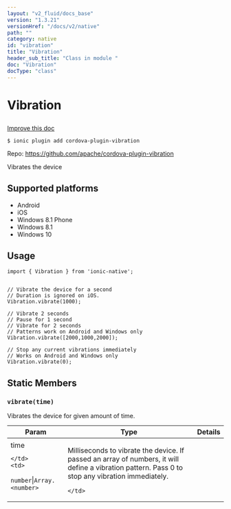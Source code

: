 ```yaml
---
layout: "v2_fluid/docs_base"
version: "1.3.21"
versionHref: "/docs/v2/native"
path: ""
category: native
id: "vibration"
title: "Vibration"
header_sub_title: "Class in module "
doc: "Vibration"
docType: "class"
---
```









<h1 class="api-title">

  
  Vibration
  

  

  

</h1>

<a class="improve-v2-docs" href="http://github.com/driftyco/ionic-native/edit/master/src/plugins/vibration.ts#L0">
  Improve this doc
</a>





<!-- decorators -->


<pre><code>$ ionic plugin add cordova-plugin-vibration</code></pre>
<p>Repo:
  <a href="https://github.com/apache/cordova-plugin-vibration">
    https://github.com/apache/cordova-plugin-vibration
  </a>
</p>

<!-- description -->

<p>Vibrates the device</p>


<!-- @platforms tag -->
<h2>Supported platforms</h2>

<ul>
  <li>Android</li>
  
  <li>iOS</li>
  
  <li>Windows 8.1 Phone</li>
  
  <li>Windows 8.1</li>
  
  <li>Windows 10</li>
  </ul>

<!-- @platforms tag end -->


<!-- @usage tag -->

<h2>Usage</h2>

<pre><code class="lang-typescript">import { Vibration } from &#39;ionic-native&#39;;


// Vibrate the device for a second
// Duration is ignored on iOS. 
Vibration.vibrate(1000);

// Vibrate 2 seconds
// Pause for 1 second
// Vibrate for 2 seconds
// Patterns work on Android and Windows only
Vibration.vibrate([2000,1000,2000]);

// Stop any current vibrations immediately
// Works on Android and Windows only
Vibration.vibrate(0);
</code></pre>




<!-- @property tags -->
<h2>Static Members</h2>
<div id="vibrate"></div>
<h3><code>vibrate(time)</code>
  
</h3>



Vibrates the device for given amount of time.


<table class="table param-table" style="margin:0;">
  <thead>
  <tr>
    <th>Param</th>
    <th>Type</th>
    <th>Details</th>
  </tr>
  </thead>
  <tbody>
  
  <tr>
    <td>
      time
      
      
    </td>
    <td>
      
<code>number</code>|<code>Array.&lt;number&gt;</code>
    </td>
    <td>
      <p>Milliseconds to vibrate the device. If passed an array of numbers, it will define a vibration pattern. Pass 0 to stop any vibration immediately.</p>

      
    </td>
  </tr>
  
  </tbody>
</table>








<!-- methods on the class -->

<!-- related link --><!-- end content block -->


<!-- end body block -->

